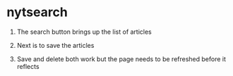 # nytsearch

1) The search button brings up the list of articles

2) Next is to save the articles

3) Save and delete both work but the page needs to be refreshed before it reflects